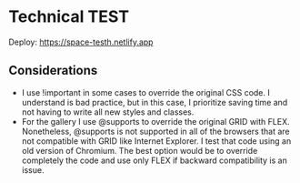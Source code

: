 # Technical TEST 

Deploy: https://space-testh.netlify.app

## Considerations 
* I use !important in some cases to override the original CSS code. I understand is bad practice, but in this case, I prioritize saving time and not having to write all new styles and classes. 
* For the gallery I use @supports to override the original GRID with FLEX. Nonetheless, @supports is not supported in all of the browsers that are not compatible with GRID like Internet Explorer. I test that code using an old version of Chromium. The best option would be to override completely the code and use only FLEX if backward compatibility is an issue. 
